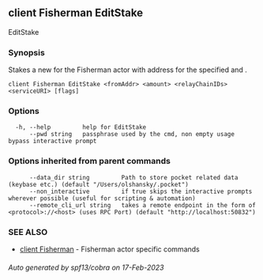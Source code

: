 ## client Fisherman EditStake

EditStake <fromAddr> <amount> <relayChainIDs> <serviceURI>

### Synopsis

Stakes a new <amount> for the Fisherman actor with address <fromAddr> for the specified <relayChainIDs> and <serviceURI>.

```
client Fisherman EditStake <fromAddr> <amount> <relayChainIDs> <serviceURI> [flags]
```

### Options

```
  -h, --help         help for EditStake
      --pwd string   passphrase used by the cmd, non empty usage bypass interactive prompt
```

### Options inherited from parent commands

```
      --data_dir string         Path to store pocket related data (keybase etc.) (default "/Users/olshansky/.pocket")
      --non_interactive         if true skips the interactive prompts wherever possible (useful for scripting & automation)
      --remote_cli_url string   takes a remote endpoint in the form of <protocol>://<host> (uses RPC Port) (default "http://localhost:50832")
```

### SEE ALSO

* [client Fisherman](client_Fisherman.md)	 - Fisherman actor specific commands

###### Auto generated by spf13/cobra on 17-Feb-2023

